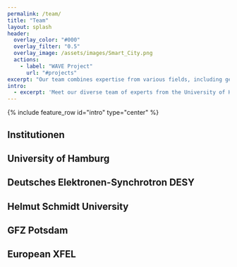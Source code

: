```yaml
---
permalink: /team/
title: "Team"
layout: splash
header:
  overlay_color: "#000"
  overlay_filter: "0.5"
  overlay_image: /assets/images/Smart_City.png
  actions:
    - label: "WAVE Project"
      url: "#projects"
excerpt: "Our team combines expertise from various fields, including geophysics, seismology, physics, and engineering, to push the boundaries of seismic and geo-acoustic research."
intro: 
  - excerpt: 'Meet our diverse team of experts from the University of Hamburg, DESY, Helmut Schmidt University, GFZ Potsdam, and XFEL, working together on seismic and geophysical research.'
---
```


{% include feature_row id="intro" type="center" %}

## Institutionen

## University of Hamburg


## Deutsches Elektronen-Synchrotron DESY


## Helmut Schmidt University


## GFZ Potsdam


## European XFEL

